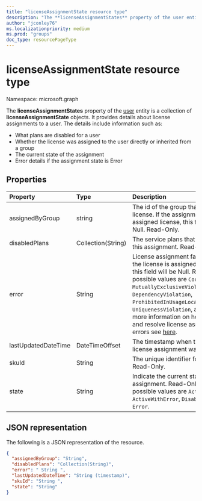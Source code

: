 ```yaml
---
title: "licenseAssignmentState resource type"
description: "The **licenseAssignmentStates** property of the user entity is a collection of **licenseAssignmentState** objects. It provides details about license assignments to a user."
author: "jconley76"
ms.localizationpriority: medium
ms.prod: "groups"
doc_type: resourcePageType
---
```


# licenseAssignmentState resource type

Namespace: microsoft.graph


The **licenseAssignmentStates** property of the [user](user.md) entity is a collection of **licenseAssignmentState** objects. It provides details about license assignments to a user. The details include information such as:  

- What plans are disabled for a user
- Whether the license was assigned to the user directly or inherited from a group
- The current state of the assignment
- Error details if the assignment state is Error 


## Properties
| Property     | Type   |Description|
|:---------------|:--------|:----------|
|assignedByGroup|string|The id of the group that assigns this license. If the assignment is a direct-assigned license, this field will be Null. Read-Only.|
|disabledPlans|Collection(String)|The service plans that are disabled in this assignment. Read-Only.|
|error|String|License assignment failure error. If the license is assigned successfully, this field will be Null. Read-Only. The possible values are `CountViolation`, `MutuallyExclusiveViolation`, `DependencyViolation`, `ProhibitedInUsageLocationViolation`, `UniquenessViolation`, and `Other`. For more information on how to identify and resolve license assignment errors see [here](/azure/active-directory/users-groups-roles/licensing-groups-resolve-problems).|
|lastUpdatedDateTime|DateTimeOffset|The timestamp when the state of the license assignment was last updated.|
|skuId|String|The unique identifier for the SKU. Read-Only.|
|state|String|Indicate the current state of this assignment. Read-Only. The possible values are `Active`, `ActiveWithError`, `Disabled`, and `Error`.|

## JSON representation

The following is a JSON representation of the resource.

```json
{
  "assignedByGroup": "String",
  "disabledPlans": "Collection(String)",
  "error": " String ",  
  "lastUpdatedDateTime": "String (timestamp)",
  "skuId": "String ",
  "state": "String"
}

```
<!-- uuid: 8fcb5dbc-d5aa-4681-8e31-b001d5168d79 2015-10-25 14:57:30 UTC -->
<!-- {
  "type": "#page.annotation",
  "description": "licenseAssignmentState resource",
  "keywords": "",
  "section": "documentation",
  "tocPath": "",
  "suppressions": [
    "Error: microsoft.graph.user/licenseAssignmentStates:
      Referenced type microsoft.graph.licenseAssignmentState is not defined in the doc set! Potential suggestion: UNKNOWN"
  ]
}-->
